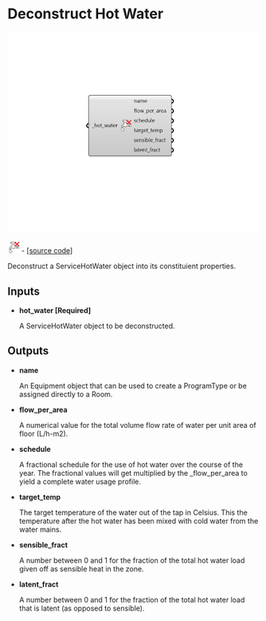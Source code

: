# Deconstruct Hot Water

![](../../.gitbook/assets/Deconstruct_Hot_Water.png)

![](../../.gitbook/assets/Deconstruct_Hot_Water%20%281%29.png) - [\[source code\]](https://github.com/ladybug-tools/honeybee-grasshopper-energy/blob/master/honeybee_grasshopper_energy/src//HB%20Deconstruct%20Hot%20Water.py)

Deconstruct a ServiceHotWater object into its constituient properties.

## Inputs

* **hot\_water \[Required\]**

  A ServiceHotWater object to be deconstructed. 

## Outputs

* **name**

  An Equipment object that can be used to create a ProgramType or be assigned directly to a Room. 

* **flow\_per\_area**

  A numerical value for the total volume flow rate of water per unit area of floor \(L/h-m2\). 

* **schedule**

  A fractional schedule for the use of hot water over the course of the year. The fractional values will get multiplied by the \_flow\_per\_area to yield a complete water usage profile. 

* **target\_temp**

  The target temperature of the water out of the tap in Celsius. This the temperature after the hot water has been mixed with cold water from the water mains. 

* **sensible\_fract**

  A number between 0 and 1 for the fraction of the total hot water load given off as sensible heat in the zone. 

* **latent\_fract**

  A number between 0 and 1 for the fraction of the total hot water load that is latent \(as opposed to sensible\). 

